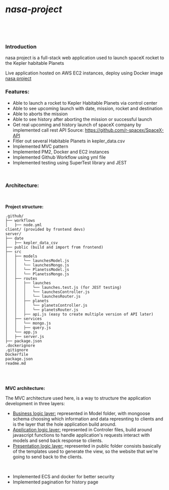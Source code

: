 # **_nasa-project_**

![]()

<br><br>

### **Introduction**

nasa project is a full-stack web application used to launch spaceX rocket to the Kepler habitable Planets

Live application hosted on AWS EC2 instances, deploy using Docker image <a href="http://3.95.188.251:8000/" target="_blank">nasa project</a>

### **Features:**

- Able to launch a rocket to Kepler Habitable Planets via control center
- Able to see upcoming launch with date, mission, rocket and destination
- Able to aborts the mission
- Able to see history after aborting the mission or successful launch
- Get real upcoming and history launch of spaceX company by implemented call rest API
  Source: <a href="https://github.com/r-spacex/SpaceX-API" >https://github.com/r-spacex/SpaceX-API</a>
- Fitler out several Habitable Planets in kepler_data.csv
- Implemented MVC pattern
- Implemented PM2, Docker and EC2 instances
- Implemented Github Workflow using yml file
- Implemented testing using SuperTest library and JEST

<br>

### **Architecture:**

<br>

**Project structure:**

```
.github/
├── workflows
│   ├── node.yml
client/ (provided by frontend devs)
server/
├── date
│   ├── kepler_data_csv
├── public (build and import from frontend)
├── src
│   ├── models
│   │   └── launchesModel.js
│   │   └── launchesMongo.js
│   │   └── PlanetssModel.js
│   │   └── PlanetssMongo.js
│   ├── routes
│   │   ├── launches
│   │   │   └── launches.test.js (for JEST testing)
│   │   │   └── launchesController.js
│   │   │   └── launchesRouter.js
│   │   ├── planets
│   │   │   └── planetsController.js
│   │   │   └── planetsRouter.js
│   │   ├── api.js (easy to create multiple version of API later)
│   ├── services
│   │   └── mongo.js
│   │   ├── query.js
│   └── app.js
│   ├── server.js
├── package.json
.dockerignore
.gitignore
Dockerfile
package.json
readme.md
```

<br><br>

**MVC architecture:**

The MVC architecture used here, is a way to structure the application development in three layers:

- <ins>Business logic layer:</ins> represented in Model folder, with mongoose schema choosing which information and data
  represnting to clients and is the layer that the hole application build around.
- <ins>Application logic layer:</ins> represented in Controler files, build around javascript functions to handle application's requests interact with models and send back response to clients.
- <ins>Presentation logic layer:</ins> represented in public folder consists basically of the templates used to generate the view, so the website that we're going to send back to the clients.

<br>

- Implemented ECS and docker for better security
- Implemented pagination for history page

<br><br>
